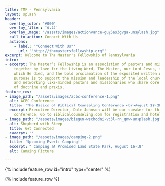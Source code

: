 ```yaml
---
title: TMF - Pennsylvania
layout: splash
header:
  overlay_color: "#000"
  overlay_filter: "0.25"
  overlay_image: "/assets/images/actionvance-guy5as3gvga-unsplash.jpg"
  call_to_action: Connect With Us
  actions:
    - label: '"Connect With Us"'
      url: '"http://themastersfellowship.org"'
excerpt: Welcome to The Master's Fellowship of Pennsylvania
intro:
- excerpt: The Master’s Fellowship is an association of pastors and missionaries bound
    together by love for the Living Word, The Master, our Lord Jesus, the church for
    which He died, and the bold proclamation of the exposited written word. The Fellowship’s
    purpose is to support the mission and leadership of the local church by connecting
    and networking like-minded pastors and missionaries who share core biblical convictions
    of doctrine and praxis.
feature_row:
- image_path: "/assets/images/acbc-conference-1.png"
  alt: ACBC Conference
  title: 'The Basics of Biblical Counseling Conference <br>August 28-29, 2020. '
  excerpt: Executive Director, Dale Johnson will be our speaker for this important
    conference. Go to Biblicalcounseling.com for registration and hotel information
- image_path: "/assets/images/biegun-wschodni-vd3l-rn_qnw-unsplash.jpg"
  alt: Shepherd with Sheep
  title: Get Connected
  excerpt: ''
- image_path: "/assets/images/camping-2.png"
  title: 'Upcoming Event: Camping!'
  excerpt: " Camping at Promised Land State Park, August 16-18"
  alt: Camping Picture

---
```

{% include feature_row id="intro" type="center" %}
  
{% include feature_row %}